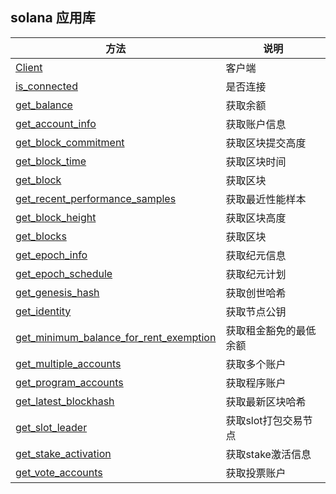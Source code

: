 ## solana 应用库
|方法| 说明           |
|---|--------------|
|[Client](client.md)| 客户端          |
|[is_connected](is_connected.md)| 是否连接         |
|[get_balance](get_balance.md)| 获取余额         |
|[get_account_info](get_account_info.md)| 获取账户信息       |
|[get_block_commitment](get_block_commitment.md)| 获取区块提交高度     |
|[get_block_time](get_block_time.md)| 获取区块时间       |
|[get_block](get_block.md)| 获取区块         |
|[get_recent_performance_samples](get_recent_performance_samples.md)| 获取最近性能样本     |
|[get_block_height](get_block_height.md)| 获取区块高度       |
|[get_blocks](get_blocks.md)| 获取区块         |
|[get_epoch_info](get_epoch_info.md)| 获取纪元信息       |
|[get_epoch_schedule](get_epoch_schedule.md)| 获取纪元计划       |
|[get_genesis_hash](get_genesis_hash.md)| 获取创世哈希       |
|[get_identity](get_identity.md)| 获取节点公钥       |
|[get_minimum_balance_for_rent_exemption](get_minimum_balance_for_rent_exemption.md)| 获取租金豁免的最低余额  |
|[get_multiple_accounts](get_multiple_accounts.md)| 获取多个账户       |
|[get_program_accounts](get_program_accounts.md)| 获取程序账户       |
|[get_latest_blockhash](get_latest_blockhash.md)| 获取最新区块哈希     |
|[get_slot_leader](get_slot_leader.md)| 获取slot打包交易节点 |
|[get_stake_activation](get_stake_activation.md)| 获取stake激活信息  |
|[get_vote_accounts](get_vote_accounts.md)| 获取投票账户       |
